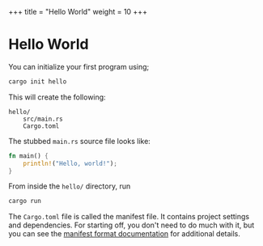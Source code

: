 +++
title = "Hello World"
weight = 10
+++

# Hello World

You can initialize your first program using;

```bash
cargo init hello
```

This will create the following:

```
hello/
    src/main.rs
    Cargo.toml
```

The stubbed `main.rs` source file looks like:

```rs
fn main() {
    println!("Hello, world!");
}
```

From inside the `hello/` directory, run

```bash
cargo run
```

The `Cargo.toml` file is called the manifest file. It contains project settings and dependencies. For starting off, you don't need to do much with it, but you can see the [manifest format documentation](https://doc.rust-lang.org/cargo/reference/manifest.html) for additional details.
